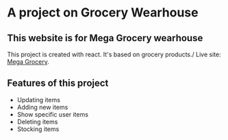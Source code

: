 # A project on Grocery Wearhouse
## This website is for Mega Grocery wearhouse

This project is created with react. It's based on grocery products./
Live site: [Mega Grocery](https://mega-grocery-bb035.web.app/).

## Features of this project

* Updating items
* Adding new items
* Show specific user items
* Deleting items
* Stocking items

